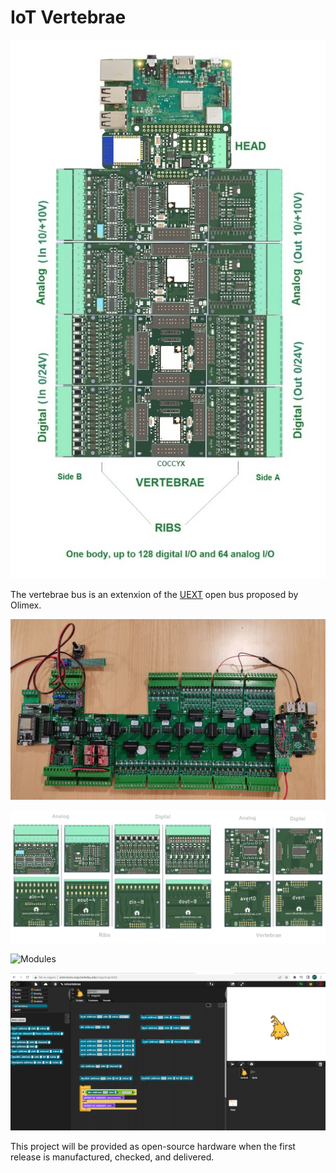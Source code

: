 # IoT Vertebrae 

![Aspect](img/iotvertebrae00.jpg)

The vertebrae bus is an extenxion of the [UEXT](https://www.olimex.com/Products/Modules/UEXT) open bus proposed by Olimex.

![Aspect](img/iotvertebrae01.jpg)

![Modules](img/panel.png)

![Modules](img/iotv_v2.png)

![Software](img/snapvertebrae.png)

This project will be provided as open-source hardware when the first release is manufactured, checked, and delivered.

